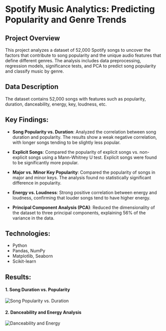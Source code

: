 # Spotify Music Analytics: Predicting Popularity and Genre Trends

## Project Overview
This project analyzes a dataset of 52,000 Spotify songs to uncover the factors that contribute to song popularity and the unique audio features that define different genres. The analysis includes data preprocessing, regression models, significance tests, and PCA to predict song popularity and classify music by genre.

## Data Description 
The dataset contains 52,000 songs with features such as popularity, duration, danceability, energy, key, loudness, etc.

## Key Findings:
- **Song Popularity vs. Duration**: Analyzed the correlation between song duration and popularity. The results show a weak negative correlation, with longer songs tending to be slightly less popular.

- **Explicit Songs**: Compared the popularity of explicit songs vs. non-explicit songs using a Mann-Whitney U test. Explicit songs were found to be significantly more popular.

- **Major vs. Minor Key Popularity**: Compared the popularity of songs in major and minor keys. The analysis found no statistically significant difference in popularity.

- **Energy vs. Loudness**: Strong positive correlation between energy and loudness, confirming that louder songs tend to have higher energy.

- **Principal Component Analysis (PCA)**: Reduced the dimensionality of the dataset to three principal components, explaining 56% of the variance in the data.


## Technologies:
* Python
* Pandas, NumPy
* Matplotlib, Seaborn
* Scikit-learn

## Results:
#### 1. Song Duration vs. Popularity
![Song Popularity vs. Duration](images/Song_Duration_vs_Popularity.png)

#### 2. Danceability and Energy Analysis
![Danceability and Energy](images/danceability_vs_energy.png)


